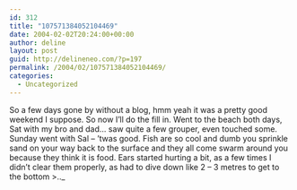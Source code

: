 ```yaml
---
id: 312
title: "107571384052104469"
date: 2004-02-02T20:24:00+00:00
author: deline
layout: post
guid: http://delineneo.com/?p=197
permalink: /2004/02/107571384052104469/
categories:
  - Uncategorized
---
```

So a few days gone by without a blog, hmm yeah it was a pretty good weekend I suppose. So now I&#8217;ll do the fill in. Went to the beach both days, Sat with my bro and dad&#8230; saw quite a few grouper, even touched some. Sunday went with Sal &#8211; &#8217;twas good. Fish are so cool and dumb you sprinkle sand on your way back to the surface and they all come swarm around you because they think it is food. Ears started hurting a bit, as a few times I didn&#8217;t clear them properly, as had to dive down like 2 &#8211; 3 metres to get to the bottom >.._</p>
